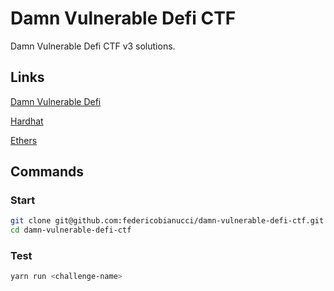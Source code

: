 # Damn Vulnerable Defi CTF

Damn Vulnerable Defi CTF v3 solutions.

## Links

[Damn Vulnerable Defi](https://www.damnvulnerabledefi.xyz/)

[Hardhat](https://hardhat.org/hardhat-runner/docs/getting-started)

[Ethers](https://docs.ethers.org/v5/)

## Commands

### Start

```bash
git clone git@github.com:federicobianucci/damn-vulnerable-defi-ctf.git
cd damn-vulnerable-defi-ctf
```

### Test

```bash
yarn run <challenge-name>
```
